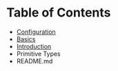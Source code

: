 # Table of Contents 

 - [Configuration](Configuration.md)
 - [Basics](Basics.md)
 - [Introduction](Introduction.md)
 - Primitive Types
 - README.md

